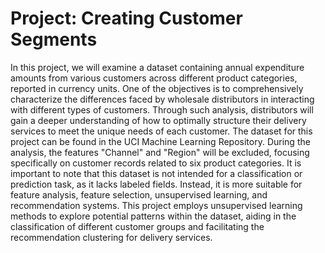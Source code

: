 # Project: Creating Customer Segments


In this project, we will examine a dataset containing annual expenditure amounts from various customers across different product categories, reported in currency units. One of the objectives is to comprehensively characterize the differences faced by wholesale distributors in interacting with different types of customers. Through such analysis, distributors will gain a deeper understanding of how to optimally structure their delivery services to meet the unique needs of each customer. The dataset for this project can be found in the UCI Machine Learning Repository. During the analysis, the features "Channel" and "Region" will be excluded, focusing specifically on customer records related to six product categories. It is important to note that this dataset is not intended for a classification or prediction task, as it lacks labeled fields. Instead, it is more suitable for feature analysis, feature selection, unsupervised learning, and recommendation systems. This project employs unsupervised learning methods to explore potential patterns within the dataset, aiding in the classification of different customer groups and facilitating the recommendation clustering for delivery services.
